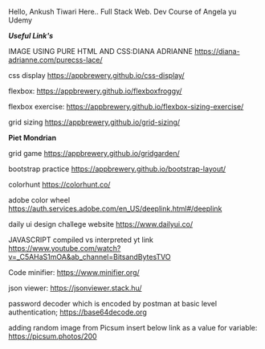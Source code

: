 Hello, Ankush Tiwari Here..
Full Stack Web. Dev Course of Angela yu Udemy

***Useful Link's***


IMAGE USING PURE HTML AND CSS:DIANA ADRIANNE
https://diana-adrianne.com/purecss-lace/


css display
https://appbrewery.github.io/css-display/


flexbox:
https://appbrewery.github.io/flexboxfroggy/



flexbox exercise:
https://appbrewery.github.io/flexbox-sizing-exercise/



grid sizing 
https://appbrewery.github.io/grid-sizing/


**Piet Mondrian**

grid game 
https://appbrewery.github.io/gridgarden/


bootstrap practice
https://appbrewery.github.io/bootstrap-layout/


colorhunt
https://colorhunt.co/

adobe color wheel
https://auth.services.adobe.com/en_US/deeplink.html#/deeplink

daily ui design challege website
https://www.dailyui.co/


JAVASCRIPT
compiled vs interpreted yt link
https://www.youtube.com/watch?v=_C5AHaS1mOA&ab_channel=BitsandBytesTVO



Code minifier:
https://www.minifier.org/


json viewer:
https://jsonviewer.stack.hu/


password decoder which is encoded by postman at basic level authentication;
https://base64decode.org


adding random image from Picsum insert below link as a value for variable:
https://picsum.photos/200